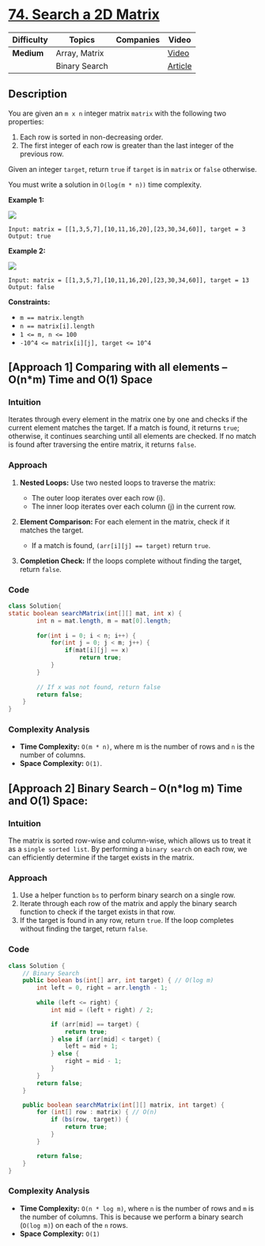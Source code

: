 # [74. Search a 2D Matrix](https://leetcode.com/problems/search-a-2d-matrix/description/)

| Difficulty | Topics           | Companies | Video                                                 |
|------------|------------------|-----------|------------------------------------------------------ |
| **Medium** | Array, Matrix    |           | [Video](https://youtu.be/JXU4Akft7yk?si=FDj01HHAZi3xD_y3)|
|            | Binary Search    |           | [Article](https://www.geeksforgeeks.org/search-in-row-wise-and-column-wise-sorted-matrix/)|

## Description

You are given an `m x n` integer matrix `matrix` with the following two properties:

1. Each row is sorted in non-decreasing order.
2. The first integer of each row is greater than the last integer of the previous row.

Given an integer `target`, return `true` if `target` is in `matrix` or `false` otherwise.

You must write a solution in `O(log(m * n))` time complexity.


**Example 1:**

![](https://assets.leetcode.com/uploads/2020/10/05/mat.jpg) 

``` 
Input: matrix = [[1,3,5,7],[10,11,16,20],[23,30,34,60]], target = 3
Output: true
```

**Example 2:**

![](https://assets.leetcode.com/uploads/2020/10/05/mat2.jpg)
```
Input: matrix = [[1,3,5,7],[10,11,16,20],[23,30,34,60]], target = 13
Output: false
```

**Constraints:**

- `m == matrix.length`
- `n == matrix[i].length`
- `1 <= m, n <= 100`
- `-10^4 <= matrix[i][j], target <= 10^4`


## [Approach 1] Comparing with all elements – O(n*m) Time and O(1) Space

### **Intuition**
Iterates through every element in the matrix one by one and checks if the current element matches the target. If a match is found, it returns `true`; otherwise, it continues searching until all elements are checked. If no match is found after traversing the entire matrix, it returns `false`.


### **Approach**
1. <b>Nested Loops:</b> Use two nested loops to traverse the matrix:
    * The outer loop iterates over each row (i).
    * The inner loop iterates over each column (j) in the current row.

2. <b>Element Comparison:</b> For each element in the matrix, check if it matches the target.
    * If a match is found, `(arr[i][j] == target)` return `true`.

3. <b>Completion Check:</b> If the loops complete without finding the target, return `false`.

### Code
```java
class Solution{
static boolean searchMatrix(int[][] mat, int x) {
        int n = mat.length, m = mat[0].length;
      
        for(int i = 0; i < n; i++) {
            for(int j = 0; j < m; j++) {
                if(mat[i][j] == x)
                    return true;
            }
        }
      
        // If x was not found, return false
        return false;
    }
}
```

### Complexity Analysis
- **Time Complexity:** `O(m * n)`, where m is the number of rows and `n` is the number of columns.
- **Space Complexity:** `O(1)`.


## [Approach 2] Binary Search – O(n*log m) Time and O(1) Space: 

### **Intuition**

The matrix is sorted row-wise and column-wise, which allows us to treat it as a `single sorted list`. By performing a `binary search` on each row, we can efficiently determine if the target exists in the matrix.

### **Approach**
1. Use a helper function `bs` to perform binary search on a single row.
2. Iterate through each row of the matrix and apply the binary search function to check if the target exists in that row.
3. If the target is found in any row, return `true`. If the loop completes without finding the target, return `false`.

### **Code** 
```java
class Solution {
    // Binary Search
    public boolean bs(int[] arr, int target) { // O(log m)
        int left = 0, right = arr.length - 1;
        
        while (left <= right) {
            int mid = (left + right) / 2;

            if (arr[mid] == target) {
                return true;
            } else if (arr[mid] < target) { 
                left = mid + 1;
            } else {
                right = mid - 1;
            } 
        }
        return false;
    }

    public boolean searchMatrix(int[][] matrix, int target) {
        for (int[] row : matrix) { // O(n)
            if (bs(row, target)) {
                return true;
            }
        }

        return false;
    }  
}
```

### **Complexity Analysis**

- **Time Complexity:** `O(n * log m)`, where `n` is the number of rows and `m` is the number of columns. 
    This is because we perform a binary search (`O(log m)`) on each of the `n` rows.
- **Space Complexity:** `O(1)`
